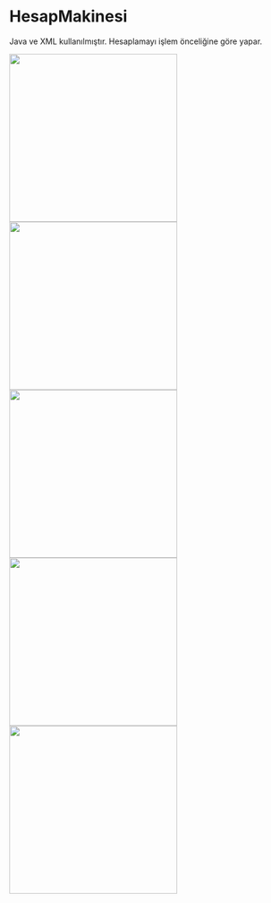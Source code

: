 # HesapMakinesi
Java ve XML kullanılmıştır. Hesaplamayı işlem önceliğine göre yapar.

<img src="https://github.com/ykphn/HesapMakinesi/assets/116540963/144e6380-678b-44d3-9b46-eb941aaaa8fd" width="300">
<img src="https://github.com/ykphn/HesapMakinesi/assets/116540963/3161c814-c4c4-4383-af3d-f85c42c35129" width="300">
<img src="https://github.com/ykphn/HesapMakinesi/assets/116540963/7bb43747-550d-40dc-aa71-52ec54a7b12c" width="300">
<img src="https://github.com/ykphn/HesapMakinesi/assets/116540963/abad3a42-c547-4a0b-8c98-85d2fe1dfdd3" width="300">
<img src="https://github.com/ykphn/HesapMakinesi/assets/116540963/d06e8694-ac46-429e-8c18-c79d4952247b" width="300">
